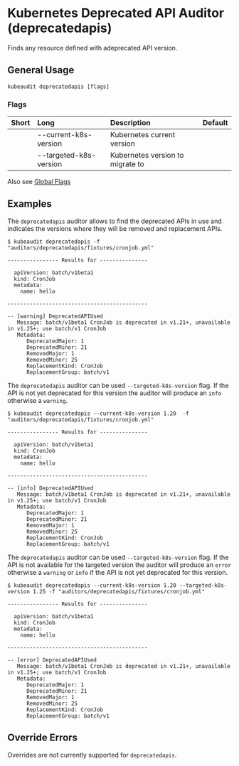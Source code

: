 # Kubernetes Deprecated API Auditor (deprecatedapis)

Finds any resource defined with adeprecated API version.

## General Usage

```
kubeaudit deprecatedapis [flags]
```

### Flags
| Short   | Long                   | Description                                   | Default             |
| :------ | :--------------------- | :-------------------------------------------- | :------------------ |
|         | --current-k8s-version  | Kubernetes current version                    |                     |
|         | --targeted-k8s-version | Kubernetes version to migrate to              |                     |


Also see [Global Flags](/README.md#global-flags)

## Examples

The `deprecatedapis` auditor allows to find the deprecated APIs in use and indicates the versions where they will be removed and replacement APIs.
```
$ kubeaudit deprecatedapis -f "auditors/deprecatedapis/fixtures/cronjob.yml"

---------------- Results for ---------------

  apiVersion: batch/v1beta1
  kind: CronJob
  metadata:
    name: hello

--------------------------------------------

-- [warning] DeprecatedAPIUsed
   Message: batch/v1beta1 CronJob is deprecated in v1.21+, unavailable in v1.25+; use batch/v1 CronJob
   Metadata:
      DeprecatedMajor: 1
      DeprecatedMinor: 21
      RemovedMajor: 1
      RemovedMinor: 25
      ReplacementKind: CronJob
      ReplacementGroup: batch/v1
```

The `deprecatedapis` auditor can be used `--targeted-k8s-version` flag. If the API is not yet deprecated for this version the auditor will produce an `info` otherwise a `warning`.
```
$ kubeaudit deprecatedapis --current-k8s-version 1.20  -f "auditors/deprecatedapis/fixtures/cronjob.yml"

---------------- Results for ---------------

  apiVersion: batch/v1beta1
  kind: CronJob
  metadata:
    name: hello

--------------------------------------------

-- [info] DeprecatedAPIUsed
   Message: batch/v1beta1 CronJob is deprecated in v1.21+, unavailable in v1.25+; use batch/v1 CronJob
   Metadata:
      DeprecatedMajor: 1
      DeprecatedMinor: 21
      RemovedMajor: 1
      RemovedMinor: 25
      ReplacementKind: CronJob
      ReplacementGroup: batch/v1
```

The `deprecatedapis` auditor can be used `--targeted-k8s-version` flag. If the API is not available for the targeted version the auditor will produce an `error` otherwise a `warning` or `info` if the API is not yet deprecated for this version. 
```
$ kubeaudit deprecatedapis --current-k8s-version 1.20 --targeted-k8s-version 1.25 -f "auditors/deprecatedapis/fixtures/cronjob.yml"

---------------- Results for ---------------

  apiVersion: batch/v1beta1
  kind: CronJob
  metadata:
    name: hello

--------------------------------------------

-- [error] DeprecatedAPIUsed
   Message: batch/v1beta1 CronJob is deprecated in v1.21+, unavailable in v1.25+; use batch/v1 CronJob
   Metadata:
      DeprecatedMajor: 1
      DeprecatedMinor: 21
      RemovedMajor: 1
      RemovedMinor: 25
      ReplacementKind: CronJob
      ReplacementGroup: batch/v1
```

## Override Errors

Overrides are not currently supported for `deprecatedapis`.
